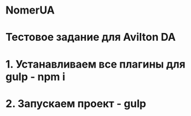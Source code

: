 # NomerUA
# Тестовое задание для Avilton DA

# 1. Устанавливаем все плагины для gulp - npm i
# 2. Запускаем проект - gulp
